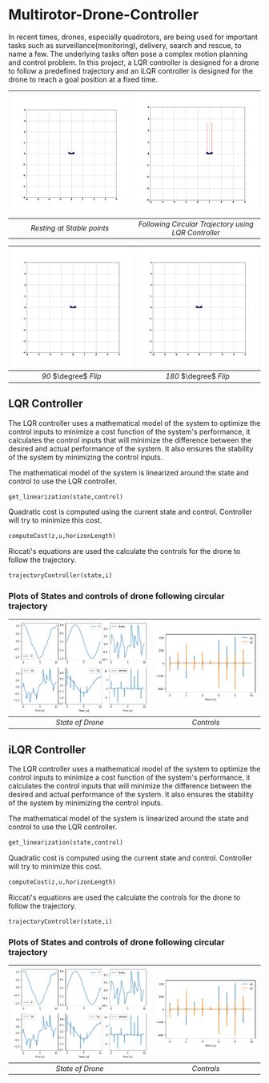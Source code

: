 # Multirotor-Drone-Controller
In recent times, drones, especially quadrotors, are being used for important tasks such as surveillance(monitoring), delivery, search and rescue, to name a few. The underlying tasks often pose a complex motion planning and control problem. In this project, a LQR controller is designed for a drone to follow a predefined trajectory and an iLQR controller is designed for the drone to reach a goal position at a fixed time.

<!-- <p align = 'center'>
<img src = "assets/StablePoints.gif">
<img src = "assets/LQRController.gif">
</p>   -->

![Alt text](Assets/StablePoints.gif)|![Alt text](Assets/LQRController.gif)
 :--:|:--:
  *Resting at Stable points* |*Following Circular Trajectory using LQR Controller*

![Alt text](Assets/iLQR90.gif)|![Alt text](Assets/iLQR180.gif)
 :--:|:--:
 *90* $\degree$ *Flip* |*180* $\degree$ *Flip*

## LQR Controller 
The LQR controller uses a mathematical model of the system to optimize the control inputs to minimize a cost function of the system's performance, it calculates the control inputs that will minimize the difference between the desired and actual performance of the system. It also ensures the stability of the system by minimizing the control inputs.

The mathematical model of the system is linearized around the state and control to use the LQR controller. 
```python
get_linearization(state,control)
```
Quadratic cost is computed using the current state and control. Controller will try to minimize this cost.
```python
computeCost(z,u,horizonLength)
```
Riccati's equations are used the calculate the controls for the drone to follow the trajectory.
```python
trajectoryController(state,i)
```
### Plots of States and controls of drone following circular trajectory 
![Alt text](Assets/circleState.png)|![Alt text](Assets/circleControl.png)
 :--:|:--:
  *State of Drone* |*Controls*
  
  ## iLQR Controller 
The LQR controller uses a mathematical model of the system to optimize the control inputs to minimize a cost function of the system's performance, it calculates the control inputs that will minimize the difference between the desired and actual performance of the system. It also ensures the stability of the system by minimizing the control inputs.

The mathematical model of the system is linearized around the state and control to use the LQR controller. 
```python
get_linearization(state,control)
```
Quadratic cost is computed using the current state and control. Controller will try to minimize this cost.
```python
computeCost(z,u,horizonLength)
```
Riccati's equations are used the calculate the controls for the drone to follow the trajectory.
```python
trajectoryController(state,i)
```
### Plots of States and controls of drone following circular trajectory 
![Alt text](Assets/circleState.png)|![Alt text](Assets/circleControl.png)
 :--:|:--:
  *State of Drone* |*Controls*

